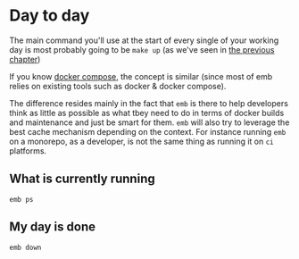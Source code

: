 # Day to day

The main command you'll use at the start of every single of your working day is most probably going to be `make up` (as we've seen in [the previous chapter](./1-getting-started.md))

If you know [docker compose](https://docs.docker.com/compose/), the concept is similar (since most of emb relies on existing tools such as docker & docker compose).

The difference resides mainly in the fact that `emb` is there to help developers think as little as possible as what tbey need to do in terms of docker builds and maintenance and just be smart for them. `emb` will also try to leverage the best cache mechanism depending on the context. For instance running `emb` on a monorepo, as a developer, is not the same thing as running it on `ci` platforms.

## What is currently running

```shell exec
emb ps
```

## My day is done

```shell exec
emb down
```

